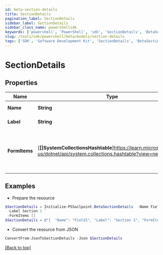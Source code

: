 ```yaml
---
id: beta-section-details
title: SectionDetails
pagination_label: SectionDetails
sidebar_label: SectionDetails
sidebar_class_name: powershellsdk
keywords: ['powershell', 'PowerShell', 'sdk', 'SectionDetails', 'BetaSectionDetails'] 
slug: /tools/sdk/powershell/beta/models/section-details
tags: ['SDK', 'Software Development Kit', 'SectionDetails', 'BetaSectionDetails']
---
```



# SectionDetails

## Properties

Name | Type | Description | Notes
------------ | ------------- | ------------- | -------------
**Name** | **String** | Name of the FormItem | [optional] 
**Label** | **String** | Label of the section | [optional] 
**FormItems** | [**[]SystemCollectionsHashtable**]https://learn.microsoft.com/en-us/dotnet/api/system.collections.hashtable?view=net-9.0 | List of FormItems. FormItems can be SectionDetails and/or FieldDetails | [optional] 

## Examples

- Prepare the resource
```powershell
$SectionDetails = Initialize-PSSailpoint.BetaSectionDetails  -Name Field1 `
 -Label Section 1 `
 -FormItems []
$SectionDetails = @"{  "Name": "Field1", "Label": "Section 1", "FormItems": [] }"@
```

- Convert the resource from JSON
```powershell
ConvertFrom-JsonToSectionDetails -Json $SectionDetails
```


[[Back to top]](#) 


